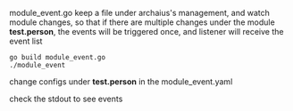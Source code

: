 module_event.go keep a file under archaius's management, and watch module changes,
so that if there are multiple changes under the module **test.person**, 
the events will be triggered once, and listener will receive the event list

```
go build module_event.go
./module_event
```

change configs under **test.person** in the module_event.yaml 

check the stdout to see events